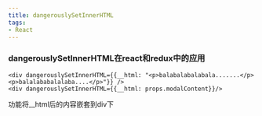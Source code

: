 ```yaml
---
title: dangerouslySetInnerHTML
tags: 
- React
---
```

### dangerouslySetInnerHTML在react和redux中的应用

```
<div dangerouslySetInnerHTML={{__html: "<p>balabalabalabala.......</p><p>balalababalalaba....</p>"}} />
<div dangerouslySetInnerHTML={{__html: props.modalContent}}/>
```

功能将__html后的内容嵌套到div下